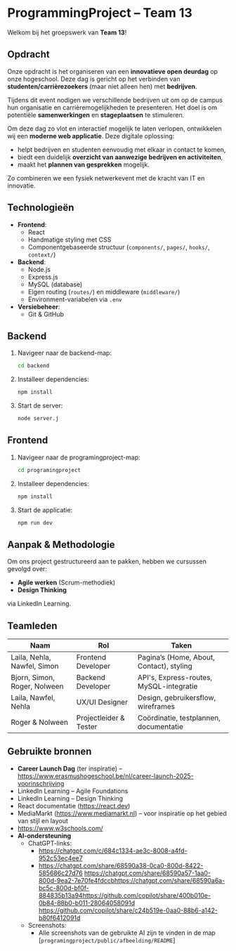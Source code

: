 # ProgrammingProject – Team 13

Welkom bij het groepswerk van **Team 13**!

## Opdracht

Onze opdracht is het organiseren van een **innovatieve open deurdag** op onze hogeschool. Deze dag is gericht op het verbinden van **studenten/carrièrezoekers** (maar niet alleen hen) met **bedrijven**. 

Tijdens dit event nodigen we verschillende bedrijven uit om op de campus hun organisatie en carrièremogelijkheden te presenteren. Het doel is om potentiële **samenwerkingen** en **stageplaatsen** te stimuleren.

Om deze dag zo vlot en interactief mogelijk te laten verlopen, ontwikkelen wij een **moderne web applicatie**. Deze digitale oplossing:

- helpt bedrijven en studenten eenvoudig met elkaar in contact te komen,
- biedt een duidelijk **overzicht van aanwezige bedrijven en activiteiten**,
- maakt het **plannen van gesprekken** mogelijk.

Zo combineren we een fysiek netwerkevent met de kracht van IT en innovatie.

## Technologieën

- **Frontend**:
  - React
  - Handmatige styling met CSS
  - Componentgebaseerde structuur (`components/`, `pages/`, `hooks/`, `context/`)
- **Backend**: 
  - Node.js
  - Express.js
  - MySQL (database)
  - Eigen routing (`routes/`) en middleware (`middleware/`)
  - Environment-variabelen via `.env`
- **Versiebeheer**: 
  - Git & GitHub

## Backend
1. Navigeer naar de backend-map:
   ```bash
   cd backend

2. Installeer dependencies:
   ```bash
   npm install

3. Start de server:
   ```bash
   node server.j


## Frontend

1. Navigeer naar de programingproject-map:
   ```bash
   cd programingproject

2. Installeer dependencies:
   ```bash
   npm install

3. Start de applicatie: 
   ```bash
   npm run dev


## Aanpak & Methodologie

Om ons project gestructureerd aan te pakken, hebben we cursussen gevolgd over:

- **Agile werken** (Scrum-methodiek)
- **Design Thinking**

via LinkedIn Learning.

## Teamleden

| Naam                        | Rol                  | Taken                                      |
|-----------------------------|----------------------|--------------------------------------------|
| Laila, Nehla, Nawfel, Simon | Frontend Developer   | Pagina’s (Home, About, Contact), styling   |
| Bjorn, Simon, Roger, Nolween| Backend Developer    | API's, Express-routes, MySQL-integratie    |
| Laila, Nawfel, Nehla        | UX/UI Designer       | Design, gebruikersflow, wireframes         |
| Roger & Nolween             |Projectleider & Tester| Coördinatie, testplannen, documentatie     |


## Gebruikte bronnen

- **Career Launch Dag** (ter inspiratie) – https://www.erasmushogeschool.be/nl/career-launch-2025-voorinschrijving
- LinkedIn Learning – Agile Foundations
- LinkedIn Learning – Design Thinking
- React documentatie (https://react.dev)
- MediaMarkt (https://www.mediamarkt.nl) – voor inspiratie op het gebied van stijl en layout
- https://www.w3schools.com/
- **AI-ondersteuning**
   - ChatGPT-links:
     - https://chatgpt.com/c/684c1334-ae3c-8008-a4fd-952c53ec4ee7
     - https://chatgpt.com/share/68590a38-0ca0-800d-8422-585686c27d76 https://chatgpt.com/share/68590a57-1aa0-800d-9ea2-7e70fe4fdccbhttps://chatgpt.com/share/68590a6a-bc5c-800d-bf0f-884835b13a94https://github.com/copilot/share/400b010e-0b84-88b0-b011-28064058091d https://github.com/copilot/share/c24b519e-0aa0-88b6-a142-b80f6412091d
   - Screenshots:
     - Alle screenshots van de gebruikte AI zijn te vinden in de map 
     [`programingproject/public/afbeelding/README`]
